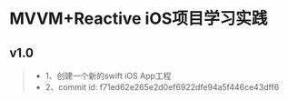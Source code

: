 # MVVM+Reactive iOS项目学习实践

## v1.0

>- 1、创建一个新的swift iOS App工程
>- 2、commit id: f71ed62e265e2d0ef6922dfe94a5f446ce43dff6